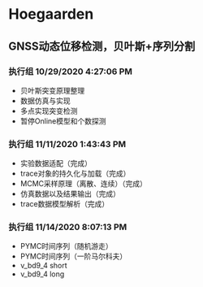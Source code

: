 # Hoegaarden
## GNSS动态位移检测，贝叶斯+序列分割
### 执行组 10/29/2020 4:27:06 PM 
- 贝叶斯突变原理整理
- 数据仿真与实现
- 多点实现突变检测
- 暂停Online模型和个数探测
### 执行组 11/11/2020 1:43:43 PM 
- 实验数据适配（完成）
- trace对象的持久化与加载（完成）
- MCMC采样原理（离散、连续）（完成）
- 仿真数据以及结果输出（完成）
- trace数据模型解析（完成）
### 执行组 11/14/2020 8:07:13 PM 
- PYMC时间序列（随机游走）
- PYMC时间序列（一阶马尔科夫）
- v_bd9_4 short
- v_bd9_4 long

